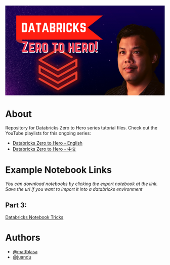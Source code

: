 ![Logo](https://github.com/DataLife360/Databricks-Zero-to-Hero/blob/main/Images/main.png)

# About 

Repository for Databricks Zero to Hero series tutorial files. 
Check out the YouTube playlists for this ongoing series: 
* [Databricks Zero to Hero - English](https://youtube.com/playlist?list=PLefiSNPUtQ5FcvdeAUkn-4-GzpkXEEQAc)
* [Databricks Zero to Hero - 中文](https://youtube.com/playlist?list=PLefiSNPUtQ5HUvethTJF3KKBaNbdLhpef)


# Example Notebook Links
*You can download notebooks by clicking the export notebook at the link. Save the url if you want to import it into a databricks environment*

## Part 3:
[Databricks Notebook Tricks](https://datalife360.github.io/azure-databricks/Cell_Magic_Examples.html)


# Authors
- [@mattblasa](https://www.github.com/mattblasa )
- [@juandu](https://github.com/curlycuckoo)
